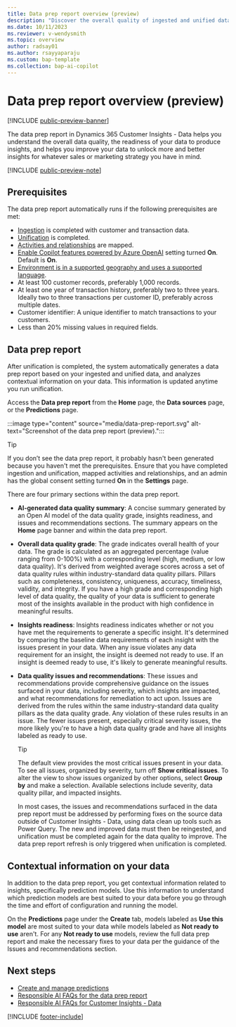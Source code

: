 ```yaml
---
title: Data prep report overview (preview)
description: "Discover the overall quality of ingested and unified data and if it can generate predictions."
ms.date: 10/11/2023
ms.reviewer: v-wendysmith
ms.topic: overview
author: radsay01
ms.author: rsayyaparaju 
ms.custom: bap-template
ms.collection: bap-ai-copilot 
---
```


# Data prep report overview (preview)

[!INCLUDE [public-preview-banner](includes/public-preview-banner.md)]

The data prep report in Dynamics 365 Customer Insights - Data helps you understand the overall data quality, the readiness of your data to produce insights, and helps you improve your data to unlock more and better insights for whatever sales or marketing strategy you have in mind.

[!INCLUDE [public-preview-note](includes/public-preview-note.md)]

## Prerequisites

The data prep report automatically runs if the following prerequisites are met:

- [Ingestion](data-sources.md) is completed with customer and transaction data.
- [Unification](data-unification.md) is completed.
- [Activities and relationships](activities.md) are mapped.
- [Enable Copilot features powered by Azure OpenAI](copilot-global-consent.md) setting turned **On**. Default is **On**.
- [Environment is in a supported geography and uses a supported language](faqs-dialog-data.md#what-are-the-supported-geographies-and-languages).
- At least 100 customer records, preferably 1,000 records.
- At least one year of transaction history, preferably two to three years. Ideally two to three transactions per customer ID, preferably across multiple dates.
- Customer identifier: A unique identifier to match transactions to your customers.
- Less than 20% missing values in required fields.

## Data prep report

After unification is completed, the system automatically generates a data prep report based on your ingested and unified data, and analyzes contextual information on your data. This information is updated anytime you run unification.

Access the **Data prep report** from the **Home** page, the **Data sources** page, or the **Predictions** page.

:::image type="content" source="media/data-prep-report.svg" alt-text="Screenshot of the data prep report (preview).":::

> [!TIP]
> If you don’t see the data prep report, it probably hasn't been generated because you haven't met the prerequisites. Ensure that you have completed ingestion and unification, mapped activities and relationships, and an admin has the global consent setting turned **On** in the  **Settings** page.

There are four primary sections within the data prep report.

- **AI-generated data quality summary**: A concise summary generated by an Open AI model of the data quality grade, insights readiness, and issues and recommendations sections. The summary appears on the **Home** page banner and within the data prep report.

- **Overall data quality grade**: The grade indicates overall health of your data. The grade is calculated as an aggregated percentage (value ranging from 0-100%) with a corresponding level (high, medium, or low data quality). It's derived from weighted average scores across a set of data quality rules within industry-standard data quality pillars. Pillars such as completeness, consistency, uniqueness, accuracy, timeliness, validity, and integrity. If you have a high grade and corresponding high level of data quality, the quality of your data is sufficient to generate most of the insights available in the product with high confidence in meaningful results.

- **Insights readiness**: Insights readiness indicates whether or not you have met the requirements to generate a specific insight. It's determined by comparing the baseline data requirements of each insight with the issues present in your data. When any issue violates any data requirement for an insight, the insight is deemed not ready to use. If an insight is deemed ready to use, it's likely to generate meaningful results.

- **Data quality issues and recommendations**: These issues and recommendations provide comprehensive guidance on the issues surfaced in your data, including severity, which insights are impacted, and what recommendations for remediation to act upon. Issues are derived from the rules within the same industry-standard data quality pillars as the data quality grade. Any violation of these rules results in an issue. The fewer issues present, especially critical severity issues, the more likely you're to have a high data quality grade and have all insights labeled as ready to use.

  > [!TIP]
  > The default view provides the most critical issues present in your data. To see all issues, organized by severity, turn off **Show critical issues**. To alter the view to show issues organized by other options, select **Group by** and make a selection. Available selections include severity, data quality pillar, and impacted insights.

  In most cases, the issues and recommendations surfaced in the data prep report must be addressed by performing fixes on the source data outside of Customer Insights - Data, using data clean up tools such as Power Query. The new and improved data must then be reingested, and unification must be completed again for the data quality to improve. The data prep report refresh is only triggered when unification is completed.

## Contextual information on your data

In addition to the data prep report, you get contextual information related to insights, specifically prediction models. Use this information to understand which prediction models are best suited to your data before you go through the time and effort of configuration and running the model.

On the **Predictions** page under the **Create** tab, models labeled as **Use this model** are most suited to your data while models labeled as **Not ready to use** aren't. For any **Not ready to use** models, review the full data prep report and make the necessary fixes to your data per the guidance of the Issues and recommendations section.

## Next steps

- [Create and manage predictions](predictions.md)
- [Responsible AI FAQs for the data prep report](faqs-data-prep.md)
- [Responsible AI FAQs for Customer Insights - Data](responsible-ai-overview.md)

[!INCLUDE [footer-include](includes/footer-banner.md)]

